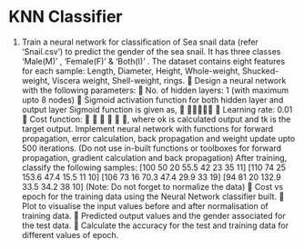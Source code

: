 # KNN Classifier

1. Train a neural network for classification of Sea snail data
(refer ‘Snail.csv’) to predict the gender of the sea snail. It
has three classes ‘Male(M)’ , ‘Female(F)’ & ‘Both(I)’ . The
dataset contains eight features for each sample: Length,
Diameter, Height, Whole-weight, Shucked-weight, Viscera
weight, Shell-weight, rings.
 Design a neural network with the following parameters:
 No. of hidden layers: 1 (with maximum upto 8
nodes)
 Sigmoid activation function for both hidden layer
and output layer
Sigmoid function is given as, 􀬵
􀬵􀬾􀯘􀰷􀳣
 Learning rate: 0.01
 Cost function: 􀬵
􀬶 􀯞 􀯞 􀯞
􀬶, where ok is
calculated output and tk is the target output.
Implement neural network with functions for forward
propagation, error calculation, back propagation and
weight update upto 500 iterations.
(Do not use in-built functions or toolboxes for forward
propagation, gradient calculation and back
propagation)
After training, classify the following samples:
[100 50 20 55.5 42 23 35 11]
[110 74 25 153.6 47.4 15.5 11 10]
[106 73 16 70.3 47.4 29.9 33 19]
[94 81 20 132.9 33.5 34.2 38 10]
(Note: Do not forget to normalize the data)
 Cost vs epoch for the training data using the Neural
Network classifier built.
 Plot to visualise the input values before and after
normalisation of training data.
 Predicted output values and the gender associated for
the test data.
 Calculate the accuracy for the test and training data
for different values of epoch.
